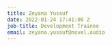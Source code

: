 ```yaml
---
title: Zeyana Yussuf
date: 2022-01-24 17:41:00 Z
job-title: Development Trainee
email: zeyana.yussuf@novel.audio
---
```


